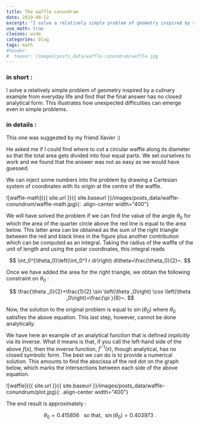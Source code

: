 ```yaml
---
title: The waffle conundrum
date: 2019-08-12
excerpt: "I solve a relatively simple problem of geometry inspired by a culinary example from everyday life and find that the final answer has no closed analytical form. This illustrates how unexpected difficulties can emerge even in simple problems."
use_math: true
classes: wide
categories: blog
tags: math
#header:
#  teaser: /images/posts_data/waffle-conundrum/waffle.jpg
---
```


### in short :

I solve a relatively simple problem of geometry inspired by a culinary example from everyday life and find that the final answer has no closed analytical form. This illustrates how unexpected difficulties can emerge even in simple problems.

### in details :

<!-- ![waffle]({{ site.url }}{{ site.baseurl }}/images/posts_data/waffle-conundrum/waffle.jpg){: .align-left width="200"} -->
This one was suggested by my friend Xavier :)

He asked me if I could find where to cut a circular waffle along its diameter so that the total area gets divided into four equal parts. We set ourselves to work and we found that the answer was not as easy as we would have guessed.

We can inject some numbers into the problem by drawing a Cartesian system of coordinates with its origin at the centre of the waffle.

![waffle-math]({{ site.url }}{{ site.baseurl }}/images/posts_data/waffle-conundrum/waffle-math.jpg){: .align-center width="400"}

We will have solved the problem if we can find the value of the angle $\theta_0$ for which the area of the quarter circle above the red line is equal to the area below. This latter area can be obtained as the sum of the right triangle between the red and black lines in the figure plus another contribution which can be computed as an integral. Taking the radius of the waffle of the unit of length and using the polar coordinates, this integral reads


$$
\int_0^{\theta_0}\left(\int_0^1 r dr\right) d\theta=\frac{\theta_0}{2}~.
$$


Once we have added the area for the right triangle, we obtain the following constraint on $\theta_0$ :


$$
\frac{\theta _0}{2}+\frac{1}{2} \sin \left(\theta _0\right) \cos \left(\theta _0\right)=\frac{\pi }{8}~.
$$


Now, the solution to the original problem is equal to $\sin(\theta_0)$ where $\theta_0$ satisfies the above equation. This last step, however, cannot be done analytically.

We have here an example of an analytical function that is defined *implicitly* via its inverse. What it means is that, if you call the left-hand side of the above $f(x)$, then the inverse function,  $f^{-1}(x)$, though analytical, has no closed symbolic form. The best we can do is to provide a numerical solution. This amounts to find the abscissa of the red dot on the graph below, which marks the intersections between each side of the above equation.

![waffle]({{ site.url }}{{ site.baseurl }}/images/posts_data/waffle-conundrum/plot.jpg){: .align-center width="400"}

The end result is approximately :


$$
\theta_0=0.415856~~~\text{so that,}~~
\sin(\theta_0)=0.403973~.
$$
